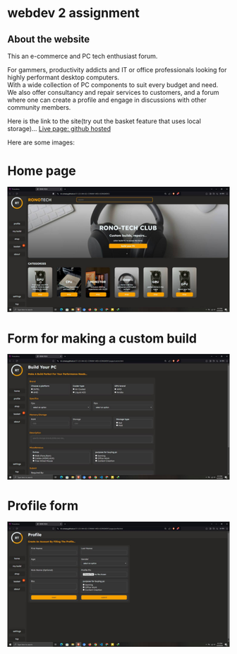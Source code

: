 # webdev 2 assignment

## About the website  
This an e-commerce and PC tech enthusiast forum.  

For gammers, productivity addicts and IT or office professionals looking for highly performant desktop computers.  
With a wide collection of PC components to suit every budget and need.  
We also offer consultancy and repair services to customers, and a forum where one can create a profile and engage in discussions with other community members.  

Here is the link to the site(try out the basket feature that uses local storage)...
[Live page: github hosted](https://rk-conway.github.io/CIT-223-044-022-CONWAY-WEB-ASSINGMENT/pages/about.html)  

Here are some images:  

# Home page  
![Screenshot of landing page](./images/screenshots/home.jpeg)  

# Form for making a custom build  
![Screenshot of landing page](./images/screenshots/build.jpeg)  

# Profile form  
![Screenshot of landing page](./images/screenshots/profile.jpeg)
